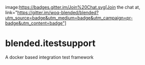 image:https://badges.gitter.im/Join%20Chat.svg[Join the chat at, link="https://gitter.im/woq-blended/blended?utm_source=badge&utm_medium=badge&utm_campaign=pr-badge&utm_content=badge"]

# blended.itestsupport
A docker based integration test framework 

